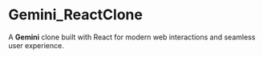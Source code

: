 # Gemini_ReactClone
A **Gemini** clone built with React for modern web interactions and seamless user experience.
